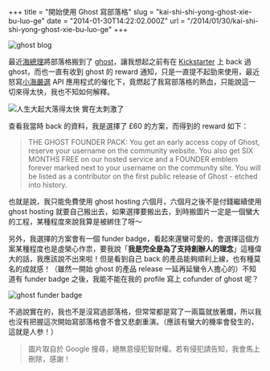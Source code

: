 +++
title = "開始使用 Ghost 寫部落格"
slug = "kai-shi-shi-yong-ghost-xie-bu-luo-ge"
date = "2014-01-30T14:22:02.000Z"
url = "/2014/01/30/kai-shi-shi-yong-ghost-xie-bu-luo-ge"
+++

![ghost blog](http://static.obeobe.com/image/blog-image/kai-shi-shi-yong-ghost-xie-bu-luo-ge-1.png)

最近[海總理](http://tzangms.com/)將部落格搬到了 [ghost](http://ghost.org/)，讓我想起之前有在 [Kickstarter](https://www.kickstarter.com/) 上 back 過 ghost，而也一直有收到 ghost 的 reward 通知，只是一直提不起勁來使用，最近怒寫[小海嚴選](http://curator.im) API 應用程式的催化下，竟燃起了我寫部落格的熱血，只能說這一切來得太快，我也不知如何解釋。

![人生大起大落得太快 實在太刺激了](http://static.obeobe.com/image/subtitle-image/人生大起大落得太快了實在太刺激了.jpg)

查看我當時 back 的資料，我是選擇了 £60 的方案，而得到的 reward 如下：

> THE GHOST FOUNDER PACK: You get an early access copy of Ghost, reserve your username on the community website. You also get SIX MONTHS FREE on our hosted service and a FOUNDER emblem forever marked next to your username on the community site. You will be listed as a contributor on the first public release of Ghost - etched into history.

也就是說，我只能免費使用 ghost hosting 六個月，六個月之後不是付錢繼續使用 ghost hosting 就要自己搬出去，如果選擇要搬出去，到時搬圖片一定是一個蠻大的工程，某種程度來說我算是被綁住了呀～

另外，我選擇的方案會有一個 funder badge，看起來還蠻可愛的，會選擇這個方案某種程度也是虛榮心作祟，要我說「**我是完全是為了支持創辦人的理念**」這種偉大的話，我應該說不出來啦！但是看到自己 back 的產品能夠順利上線，也有種莫名的成就感！（雖然一開始 ghost 的產品 release 一延再延蠻令人擔心的）不知道有 funder badge 之後，我能不能在我的 profile 寫上 cofunder of ghost 呢？

![ghost funder badge](http://static.obeobe.com/image/blog-image/kai-shi-shi-yong-ghost-xie-bu-luo-ge-2.png)

不過說實在的，我也不是沒寫過部落格，但常常都是寫了一兩篇就放著爛，所以我也沒有把握這次開始寫部落格會不會又悲劇重演。（應該有蠻大的機率會發生的，這就是人参！）

<blockquote>
圖片取自於 Google 搜尋，絕無意侵犯智財權。若有侵犯請告知，我會馬上刪除，感謝！
</blockquote>

